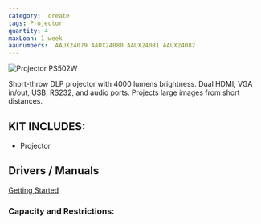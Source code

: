 ```yaml
---
category:  create
tags: Projector
quantity: 4
maxLoan: 1 week
aaunumbers:  AAUX24079 AAUX24080 AAUX24081 AAUX24082
---
```

![Projector PS502W](https://www.viewsonic.com/vsAssetFile/global/img/slides/0projector/PS502W/scaled/PS502_LF02_pc_l.jpg)

Short-throw DLP projector with 4000 lumens brightness. Dual HDMI, VGA in/out, USB, RS232, and audio ports. Projects large images from short distances.
## KIT INCLUDES:
-  Projector

## Drivers / Manuals
[Getting Started](https://manuals.viewsonic.com/PS502W_Introduction)



### Capacity and Restrictions:

